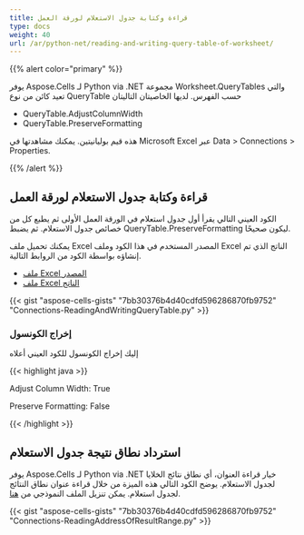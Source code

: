 ```yaml
---
title: قراءة وكتابة جدول الاستعلام لورقة العمل
type: docs
weight: 40
url: /ar/python-net/reading-and-writing-query-table-of-worksheet/
---
```


{{% alert color="primary" %}}

يوفر Aspose.Cells لـ Python via .NET مجموعة Worksheet.QueryTables والتي تعيد كائن من نوع QueryTable حسب الفهرس. لديها الخاصيتان التاليتان

- QueryTable.AdjustColumnWidth
- QueryTable.PreserveFormatting

هذه قيم بوليانيتين. يمكنك مشاهدتها في Microsoft Excel عبر Data > Connections > Properties.

{{% /alert %}}

## قراءة وكتابة جدول الاستعلام لورقة العمل

الكود العيني التالي يقرأ أول جدول استعلام في الورقة العمل الأولى ثم يطبع كل من خصائص جدول الاستعلام. ثم يضبط QueryTable.PreserveFormatting ليكون صحيحًا.

يمكنك تحميل ملف Excel المصدر المستخدم في هذا الكود وملف Excel الناتج الذي تم إنشاؤه بواسطة الكود من الروابط التالية.

- [ملف Excel المصدر](5115533.xlsx)
- [ملف Excel الناتج](5115537.xlsx)

{{< gist "aspose-cells-gists" "7bb30376b4d40cdfd596286870fb9752" "Connections-ReadingAndWritingQueryTable.py" >}}

### إخراج الكونسول

إليك إخراج الكونسول للكود العيني أعلاه

{{< highlight java >}}

Adjust Column Width: True

Preserve Formatting: False

{{< /highlight >}}

## استرداد نطاق نتيجة جدول الاستعلام

يوفر Aspose.Cells لـ Python via .NET خيار قراءة العنوان، أي نطاق نتائج الخلايا لجدول الاستعلام. يوضح الكود التالي هذه الميزة من خلال قراءة عنوان نطاق النتائج لجدول استعلام. يمكن تنزيل الملف النموذجي من [هنا](72417290.xlsx).

{{< gist "aspose-cells-gists" "7bb30376b4d40cdfd596286870fb9752" "Connections-ReadingAddressOfResultRange.py" >}}

